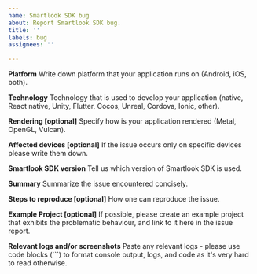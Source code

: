 ```yaml
---
name: Smartlook SDK bug
about: Report Smartlook SDK bug.
title: ''
labels: bug
assignees: ''

---
```


**Platform**
Write down platform that your application runs on (Android, iOS, both).

**Technology**
Technology that is used to develop your application (native, React native, Unity, Flutter, Cocos, Unreal, Cordova, Ionic, other).

**Rendering [optional]**
Specify how is your application rendered (Metal, OpenGL, Vulcan).

**Affected devices [optional]**
If the issue occurs only on specific devices please write them down.

**Smartlook SDK version**
Tell us which version of Smartlook SDK is used.

**Summary**
Summarize the issue encountered concisely.

**Steps to reproduce [optional]**
How one can reproduce the issue.

**Example Project [optional]**
If possible, please create an example project that exhibits the problematic behaviour, and link to it here in the issue report.

**Relevant logs and/or screenshots**
Paste any relevant logs - please use code blocks (```) to format console output, logs, and code as it's very hard to read otherwise.
